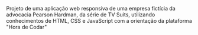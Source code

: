 Projeto de uma aplicação web responsiva de uma empresa fictícia da advocacia Pearson Hardman, da série de TV Suits, utilizando conhecimentos de HTML, CSS e JavaScript com a orientação da plataforma "Hora de Codar"
